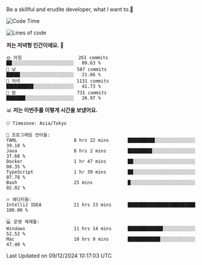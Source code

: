 Be a skillful and erudite developer, what I want to.👶

<!--START_SECTION:waka-->
![Code Time](http://img.shields.io/badge/Code%20Time-1%2C472%20hrs%2039%20mins-blue)

![Lines of code](https://img.shields.io/badge/%EC%A0%80%EB%8A%94%20%EC%97%AC%ED%83%9C%EA%B9%8C%EC%A7%80%20-918.3%20thousand%20%EC%A4%84%EC%9D%98%20%EC%BD%94%EB%93%9C%EB%A5%BC%20%EC%9E%91%EC%84%B1%ED%96%88%EC%96%B4%EC%9A%94.-blue)

**저는 저녁형 인간이에요. 🦉** 

```text
🌞 아침                     261 commits         ██░░░░░░░░░░░░░░░░░░░░░░░   09.63 % 
🌆 낮　                     587 commits         █████░░░░░░░░░░░░░░░░░░░░   21.66 % 
🌃 저녁                     1131 commits        ██████████░░░░░░░░░░░░░░░   41.73 % 
🌙 밤　                     731 commits         ███████░░░░░░░░░░░░░░░░░░   26.97 % 
```


📊 **저는 이번주를 이렇게 시간을 보냈어요.** 

```text
🕑︎ Timezone: Asia/Tokyo

💬 프로그래밍 언어들: 
YAML                     8 hrs 22 mins       ██████████░░░░░░░░░░░░░░░   39.18 % 
Java                     8 hrs 2 mins        █████████░░░░░░░░░░░░░░░░   37.60 % 
Docker                   1 hr 47 mins        ██░░░░░░░░░░░░░░░░░░░░░░░   08.35 % 
TypeScript               1 hr 39 mins        ██░░░░░░░░░░░░░░░░░░░░░░░   07.78 % 
Bash                     25 mins             █░░░░░░░░░░░░░░░░░░░░░░░░   02.02 % 

🔥 에디터들: 
IntelliJ IDEA            21 hrs 23 mins      █████████████████████████   100.00 % 

💻 운영 체제들: 
Windows                  11 hrs 14 mins      █████████████░░░░░░░░░░░░   52.52 % 
Mac                      10 hrs 9 mins       ████████████░░░░░░░░░░░░░   47.48 % 
```


 Last Updated on 09/12/2024 10:17:03 UTC
<!--END_SECTION:waka-->
